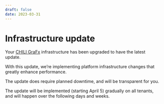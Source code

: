 ```yaml
---
draft: false
date: 2023-03-31
---
```


# Infrastructure update

Your [CHILI GraFx](/CHILI_GraFx/) infrastructure has been upgraded to have the latest update.

With this update, we’re implementing platform infrastructure changes that greatly enhance  performance.

The update does require planned downtime, and will be transparent for you.

The update will be implemented (starting April 5) gradually on all tenants, and will happen over the following days and weeks.